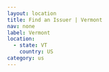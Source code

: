 ```yaml
---
layout: location
title: Find an Issuer | Vermont
nav: none
label: Vermont
location:
  - state: VT
    country: US
category: us
---
```

